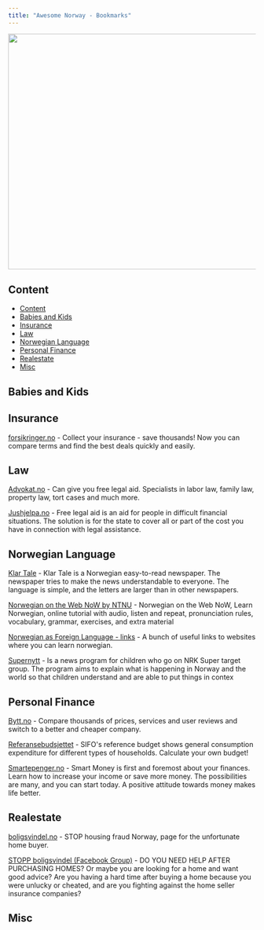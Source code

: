 ```yaml
---
title: "Awesome Norway - Bookmarks"
---
```



<div style={{textAlign: 'center'}}>
  <img style={{boxShadow: '10px 10px 10px #888888'}} width="1000" height="480" src="https://images.unsplash.com/photo-1505731324189-3d0afbeafcbf?ixid=MXwxMjA3fDB8MHxwaG90by1wYWdlfHx8fGVufDB8fHw%3D&ixlib=rb-1.2.1&auto=format&fit=crop&w=2396&q=80" />
</div>

## Content
- [Content](#content)
- [Babies and Kids](#babies-and-kids)
- [Insurance](#insurance)
- [Law](#law)
- [Norwegian Language](#norwegian-language)
- [Personal Finance](#personal-finance)
- [Realestate](#realestate)
- [Misc](#misc)

## Babies and Kids


## Insurance

[forsikringer.no](https://forsikringer.no/) - Collect your insurance - save thousands! Now you can compare terms and find the best deals quickly and easily.


## Law

[Advokat.no](https://advokat.no/) - Can give you free legal aid. Specialists in labor law, family law, property law, tort cases and much more.

[Jushjelpa.no](https://jushjelpa.no/) - Free legal aid is an aid for people in difficult financial situations. The solution is for the state to cover all or part of the cost you have in connection with legal assistance.


## Norwegian Language

[Klar Tale](https://www.klartale.no/) - Klar Tale is a Norwegian easy-to-read newspaper. The newspaper tries to make the news understandable to everyone. The language is simple, and the letters are larger than in other newspapers.

[Norwegian on the Web NoW by NTNU](https://www.ntnu.edu/now) - Norwegian on the Web NoW, Learn Norwegian, online tutorial with audio, listen and repeat, pronunciation rules, vocabulary, grammar, exercises, and extra material 

[Norwegian as Foreign Language - links](https://www.moava.org/index.php?pageID=213) - A bunch of useful links to websites where you can learn norwegian.

[Supernytt](https://nrksuper.no/serie/supernytt) - Is a news program for children who go on NRK Super target group. The program aims to explain what is happening in Norway and the world so that children understand and are able to put things in contex


## Personal Finance

[Bytt.no](https://www.bytt.no/) - Compare thousands of prices, services and user reviews and switch to a better and cheaper company.


[Referansebudsjettet](https://www.oslomet.no/om/sifo/referansebudsjettet) - SIFO's reference budget shows general consumption expenditure for different types of households. Calculate your own budget! 

[Smartepenger.no](https://www.smartepenger.no/) - Smart Money is first and foremost about your finances. Learn how to increase your income or save more money. The possibilities are many, and you can start today. A positive attitude towards money makes life better.


## Realestate

[boligsvindel.no](https://www.boligsvindel.no/?) - STOP housing fraud Norway, page for the unfortunate home buyer.

[STOPP boligsvindel (Facebook Group)](https://www.facebook.com/groups/524393837627552) - DO YOU NEED HELP AFTER PURCHASING HOMES? Or maybe you are looking for a home and want good advice? Are you having a hard time after buying a home because you were unlucky or cheated, and are you fighting against the home seller insurance companies?



## Misc



